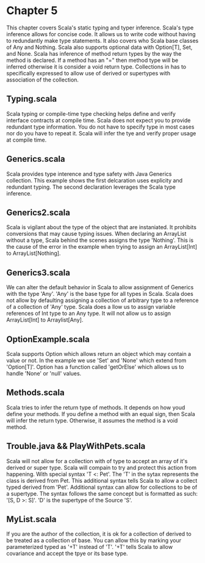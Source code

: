 # Chapter 5
This chapter covers Scala's static typing and typer inference. Scala's type inference allows for concise code. It allows us to write code without having to redundantly make type statements. It also covers who Scala base classes of Any and Nothing. Scala also supports optional data with Option[T], Set, and None. Scala has inference of method return types by the way the method is declared. If a method has an "=" then method type will be inferred otherwise it is consider a void return type. Collections in has to specifically expressed to allow use of derived or supertypes with association of the collection.

## Typing.scala
Scala typing or compile-time type checking helps define and verify interface contracts at compile time. Scala does not expect you to provide redundant type information. You do not have to specify type in most cases nor do you have to repeat it. Scala will infer the tye and verify proper usage at compile time.

## Generics.scala
Scala provides type interence and type safety with Java Generics collection. This example shows the first delcaration uses explicity and redundant typing. The second declaration leverages the Scala type inference.

## Generics2.scala
Scala is vigilant about the type of the object that are instaniated. It prohibits conversions that may cause typing issues. When declaring an ArrayList without a type, Scala behind the scenes assigns the type 'Nothing'. This is the cause of the error in the example when trying to assign an ArrayList[Int] to ArrayList[Nothing].

## Generics3.scala
We can alter the default behavior in Scala to allow assignment of Generics with the type 'Any'. 'Any' is the base type for all types in Scala. Scala does not allow by defaulting assigning a collection of arbitrary type to a reference of a collection of 'Any' type. Scala does a llow us to assign variable references of Int type to an Any type. It will not allow us to assign ArrayList[Int] to Arraylist[Any].

## OptionExample.scala
Scala supports Option which allows return an object which may contain a value or not. In the example we use 'Set' and 'None' which extend from 'Option[T]'. Option has a function called 'getOrElse' which allows us to handle 'None' or 'null' values.

## Methods.scala
Scala tries to infer the return type of methods. It depends on how youd define your methods. If you define a method with an equal sign, then Scala will infer the return type. Otherwise, it assumes the method is a void method.

## Trouble.java && PlayWithPets.scala
Scala will not allow for a collection with of type to accept an array of it's derived or super type. Scala will compain to try and protect this action from happening. With special syntax 'T <: Pet'. The 'T' in the sytax represents the class is derived from Pet. This additional syntax tells Scala to allow a collect typed derived from 'Pet'. Additional syntax can allow for collections to be of a supertype. The syntax follows the same concept but is formatted as such: '[S, D >: S]'. 'D' is the supertype of the Source 'S'.

## MyList.scala
If you are the author of the collection, it is ok for a collection of derived to be treated as a collection of base. You can allow this by marking your parameterized typed as '+T' instead of 'T'. '+T' tells Scala to allow covariance and accept the tpye or its base type.
